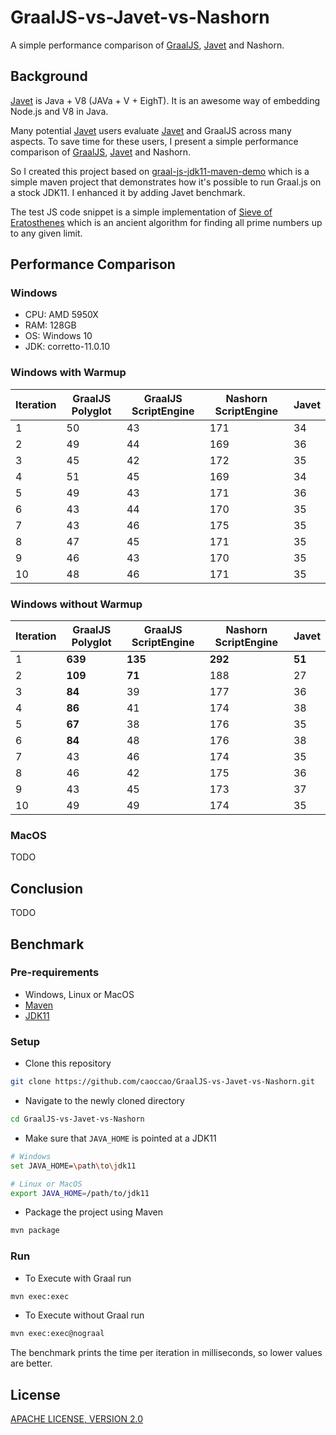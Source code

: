 # GraalJS-vs-Javet-vs-Nashorn

A simple performance comparison of [GraalJS](https://github.com/oracle/graaljs), [Javet](https://github.com/caoccao/Javet) and Nashorn.

## Background

[Javet](https://github.com/caoccao/Javet) is Java + V8 (JAVa + V + EighT). It is an awesome way of embedding Node.js and V8 in Java.

Many potential [Javet](https://github.com/caoccao/Javet) users evaluate [Javet](https://github.com/caoccao/Javet) and GraalJS across many aspects. To save time for these users, I present a simple performance comparison of [GraalJS](https://github.com/oracle/graaljs), [Javet](https://github.com/caoccao/Javet) and Nashorn.

So I created this project based on [graal-js-jdk11-maven-demo](https://github.com/graalvm/graal-js-jdk11-maven-demo) which is a simple maven project that demonstrates how it's possible to run Graal.js on a stock JDK11. I enhanced it by adding Javet benchmark.

The test JS code snippet is a simple implementation of [Sieve of Eratosthenes](https://en.wikipedia.org/wiki/Sieve_of_Eratosthenes) which is an ancient algorithm for finding all prime numbers up to any given limit.

## Performance Comparison

### Windows

- CPU: AMD 5950X
- RAM: 128GB
- OS: Windows 10
- JDK: corretto-11.0.10

### Windows with Warmup

| Iteration | GraalJS Polyglot | GraalJS ScriptEngine | Nashorn ScriptEngine | Javet |
|-----------|------------------|----------------------|----------------------|-------|
| 1         | 50               | 43                   | 171                  | 34    |
| 2         | 49               | 44                   | 169                  | 36    |
| 3         | 45               | 42                   | 172                  | 35    |
| 4         | 51               | 45                   | 169                  | 34    |
| 5         | 49               | 43                   | 171                  | 36    |
| 6         | 43               | 44                   | 170                  | 35    |
| 7         | 43               | 46                   | 175                  | 35    |
| 8         | 47               | 45                   | 171                  | 35    |
| 9         | 46               | 43                   | 170                  | 35    |
| 10        | 48               | 46                   | 171                  | 35    |

### Windows without Warmup

| Iteration | GraalJS Polyglot | GraalJS ScriptEngine | Nashorn ScriptEngine | Javet |
|-----------|------------------|----------------------|----------------------|-------|
| 1         | **639**          | **135**              | **292**              | **51**|
| 2         | **109**          | **71**               | 188                  | 27    |
| 3         | **84**           | 39                   | 177                  | 36    |
| 4         | **86**           | 41                   | 174                  | 38    |
| 5         | **67**           | 38                   | 176                  | 35    |
| 6         | **84**           | 48                   | 176                  | 38    |
| 7         | 43               | 46                   | 174                  | 35    |
| 8         | 46               | 42                   | 175                  | 36    |
| 9         | 43               | 45                   | 173                  | 37    |
| 10        | 49               | 49                   | 174                  | 35    |

### MacOS

TODO

## Conclusion

TODO

## Benchmark

### Pre-requirements

- Windows, Linux or MacOS
- [Maven](https://maven.apache.org)
- [JDK11](https://jdk.java.net/11/)

### Setup

- Clone this repository

```sh
git clone https://github.com/caoccao/GraalJS-vs-Javet-vs-Nashorn.git
```

- Navigate to the newly cloned directory

```sh
cd GraalJS-vs-Javet-vs-Nashorn
```

- Make sure that `JAVA_HOME` is pointed at a JDK11

```sh
# Windows
set JAVA_HOME=\path\to\jdk11

# Linux or MacOS
export JAVA_HOME=/path/to/jdk11
```

- Package the project using Maven

```sh
mvn package
```

### Run

- To Execute with Graal run

```sh
mvn exec:exec
```

- To Execute without Graal run

```sh
mvn exec:exec@nograal
```

The benchmark prints the time per iteration in milliseconds, so lower values are better.

## License

[APACHE LICENSE, VERSION 2.0](blob/main/LICENSE)
